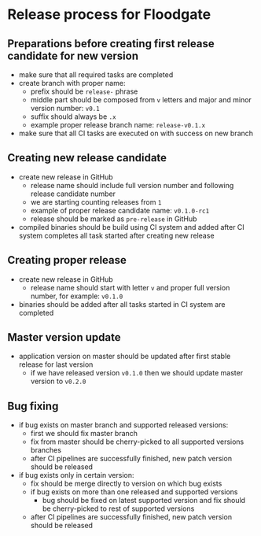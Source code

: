 # Release process for Floodgate

## Preparations before creating first release candidate for new version
* make sure that all required tasks are completed
* create branch with proper name:
  * prefix should be `release-` phrase
  * middle part should be composed from `v` letters and major and minor version number: `v0.1`
  * suffix should always be `.x`
  * example proper release branch name: `release-v0.1.x`
* make sure that all CI tasks are executed on with success on new branch

## Creating new release candidate
* create new release in GitHub
  * release name should include full version number and following release candidate number
  * we are starting counting releases from `1`
  * example of proper release candidate name: `v0.1.0-rc1`
  * release should be marked as `pre-release` in GitHub
* compiled binaries should be build using CI system and added after CI system completes all task started after creating new release

## Creating proper release
* create new release in GitHub
  * release name should start with letter `v` and proper full version number, for example: `v0.1.0`
* binaries should be added after all tasks started in CI system are completed

## Master version update
* application version on master should be updated after first stable release for last version
  * if we have released version `v0.1.0` then we should update master version to `v0.2.0`

## Bug fixing
* if bug exists on master branch and supported released versions:
  * first we should fix master branch
  * fix from master should be cherry-picked to all supported versions branches
  * after CI pipelines are successfully finished, new patch version should be released
* if bug exists only in certain version:
  * fix should be merge directly to version on which bug exists
  * if bug exists on more than one released and supported versions
    * bug should be fixed on latest supported version and fix should be cherry-picked to rest of supported versions
  * after CI pipelines are successfully finished, new patch version should be released
